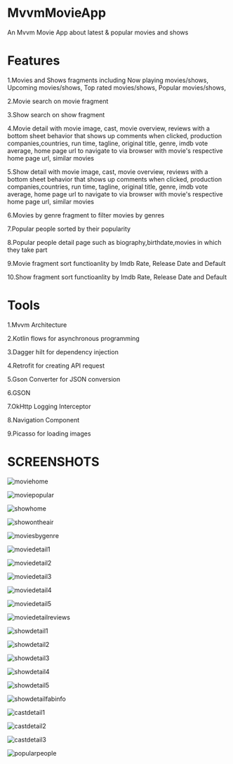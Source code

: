 # MvvmMovieApp
An Mvvm Movie App about latest &amp; popular movies and shows

# **Features**


1.Movies and Shows fragments including Now playing movies/shows, Upcoming movies/shows, Top rated movies/shows, Popular movies/shows,

2.Movie search on movie fragment

3.Show search on show fragment 

4.Movie detail with movie image, cast, movie overview, reviews with a bottom sheet behavior that shows up comments when clicked, production companies,countries, run time, tagline, original title, genre, imdb vote average, home page url to navigate to via browser with movie's respective home page url, similar movies

5.Show detail with movie image, cast, movie overview, reviews with a bottom sheet behavior that shows up comments when clicked, production companies,countries, run time, tagline, original title, genre, imdb vote average, home page url to navigate to via browser with movie's respective home page url, similar movies

6.Movies by genre fragment to filter movies by genres

7.Popular people sorted by their popularity

8.Popular people detail page such as biography,birthdate,movies in which they take part

9.Movie fragment sort functioanlity by Imdb Rate, Release Date and Default

10.Show fragment sort functioanlity by Imdb Rate, Release Date and Default

# **Tools**

1.Mvvm Architecture

2.Kotlin flows for asynchronous programming

3.Dagger hilt for dependency injection

4.Retrofit for creating API request

5.Gson Converter for JSON conversion

6.GSON

7.OkHttp Logging Interceptor

8.Navigation Component

9.Picasso for loading images


# **SCREENSHOTS**

![moviehome](https://github.com/UgursalOzanARIK/MvvmMovieApp/assets/31523135/54b3fe0d-cd45-4950-9aed-1aebdcf4b029)

![moviepopular](https://github.com/UgursalOzanARIK/MvvmMovieApp/assets/31523135/dbbeb6b9-3b4b-49dc-a0af-40c336e6f692)

![showhome](https://github.com/UgursalOzanARIK/MvvmMovieApp/assets/31523135/34d1aec8-d0e1-4365-b85a-2f3bddb716b9)

![showontheair](https://github.com/UgursalOzanARIK/MvvmMovieApp/assets/31523135/f4167a16-4f6d-4ea9-885c-e0451d2fe012)

![moviesbygenre](https://github.com/UgursalOzanARIK/MvvmMovieApp/assets/31523135/2ed1c12a-2571-468f-854f-5d6a88d29411)

![moviedetail1](https://github.com/UgursalOzanARIK/MvvmMovieApp/assets/31523135/73341ca4-6c16-43e1-abc3-5c14b7c8d74c)

![moviedetail2](https://github.com/UgursalOzanARIK/MvvmMovieApp/assets/31523135/65fb686e-f319-45ec-8aef-b1de3b98ab7f)

![moviedetail3](https://github.com/UgursalOzanARIK/MvvmMovieApp/assets/31523135/9ab2944c-6034-4031-9c92-cc523d9f2728)

![moviedetail4](https://github.com/UgursalOzanARIK/MvvmMovieApp/assets/31523135/f084058b-c0ca-4049-bc74-7b0381f5b933)

![moviedetail5](https://github.com/UgursalOzanARIK/MvvmMovieApp/assets/31523135/4c37aa2d-e7e2-4609-8c6e-86b4f2606a8d)

![moviedetailreviews](https://github.com/UgursalOzanARIK/MvvmMovieApp/assets/31523135/2e698b76-c290-4df3-974d-639c8363888b)

![showdetail1](https://github.com/UgursalOzanARIK/MvvmMovieApp/assets/31523135/9c9a824f-e812-4e6a-bd6a-2d55432850b6)

![showdetail2](https://github.com/UgursalOzanARIK/MvvmMovieApp/assets/31523135/52e1b605-2c24-4457-9ed8-240bab46cb71)

![showdetail3](https://github.com/UgursalOzanARIK/MvvmMovieApp/assets/31523135/7978987e-4c50-4cf1-a195-fc06e90065aa)

![showdetail4](https://github.com/UgursalOzanARIK/MvvmMovieApp/assets/31523135/a2d02865-0b31-4e25-9777-fdf925f1321f)

![showdetail5](https://github.com/UgursalOzanARIK/MvvmMovieApp/assets/31523135/d77c33c8-3dec-446a-8b0e-f2f057396bce)

![showdetailfabinfo](https://github.com/UgursalOzanARIK/MvvmMovieApp/assets/31523135/45e5b1fd-c25d-40da-966e-3dfe7c960638)

![castdetail1](https://github.com/UgursalOzanARIK/MvvmMovieApp/assets/31523135/a0e4ccd3-5756-466e-ae14-7126eb959137)

![castdetail2](https://github.com/UgursalOzanARIK/MvvmMovieApp/assets/31523135/f1112461-6139-479d-9b0e-82388ef84157)

![castdetail3](https://github.com/UgursalOzanARIK/MvvmMovieApp/assets/31523135/9a43a684-4e3e-4408-9502-d87ff9a2dc04)

![popularpeople](https://github.com/UgursalOzanARIK/MvvmMovieApp/assets/31523135/d892514f-a456-4aaf-ae64-6f0eea3c16c8)














